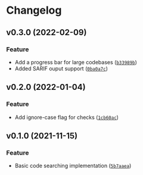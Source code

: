 # Changelog

<!--next-version-placeholder-->

## v0.3.0 (2022-02-09)
### Feature
* Add a progress bar for large codebases ([`b33989b`](https://gitlab.com/TheTwitchy/shuvel/-/commit/b33989b15ce15914e7ace35dea5348ca2449e3a3))
* Added SARIF ouput support ([`0ba0a7c`](https://gitlab.com/TheTwitchy/shuvel/-/commit/0ba0a7c93ccc8d1404a5d936e272975a8d92022f))

## v0.2.0 (2022-01-04)
### Feature
* Add ignore-case flag for checks ([`1cb60ac`](https://gitlab.com/TheTwitchy/shuvel/-/commit/1cb60ace13c0b08fd8cff74742afe28a1e1c4a9d))

## v0.1.0 (2021-11-15)
### Feature
* Basic code searching implementation ([`5b7aaea`](https://gitlab.com/TheTwitchy/shuvel/-/commit/5b7aaeade6b075fcb4e63250ef3c6f0edb89b937))
